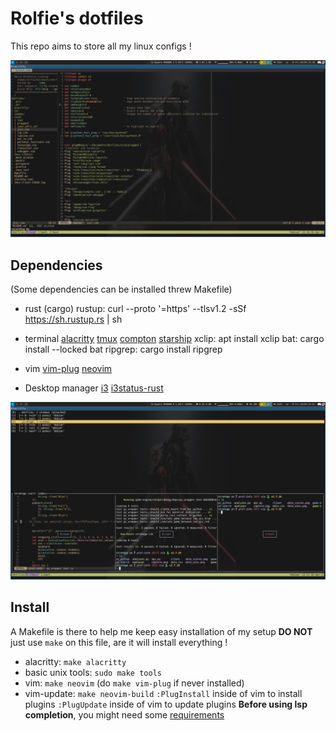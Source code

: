 # Rolfie's dotfiles

This repo aims to store all my linux configs ! 

![vim](./images/vim.png)

## Dependencies
  (Some dependencies can be installed threw Makefile)

 - rust (cargo)
    rustup: curl --proto '=https' --tlsv1.2 -sSf https://sh.rustup.rs | sh

 - terminal
    [alacritty](https://github.com/alacritty/alacritty)
    [tmux](https://github.com/tmux/tmux) 
    [compton](https://github.com/chjj/compton)
    [starship](https://github.com/starship/starship)
    xclip: apt install xclip
    bat: cargo install --locked bat
    ripgrep: cargo install ripgrep

 - vim
    [vim-plug](https://github.com/junegunn/vim-plug)
    [neovim](https://github.com/neovim/neovim)

 - Desktop manager
    [i3](https://github.com/i3/i3)
    [i3status-rust](https://github.com/greshake/i3status-rust)

  


![tmux](./images/tmux.png)


## Install 
A Makefile is there to help me keep easy installation of my setup  **DO NOT**
just use `make` on this file, are it will install everything !

- alacritty: `make alacritty`
- basic unix tools: `sudo make tools`
- vim: `make neovim` (do `make vim-plug` if never installed)
- vim-update: `make neovim-build`
  `:PlugInstall` inside of vim to install plugins
  `:PlugUpdate` inside of vim to update plugins
  **Before using lsp completion**, you might need some [requirements](https://github.com/neovim/nvim-lspconfig)



